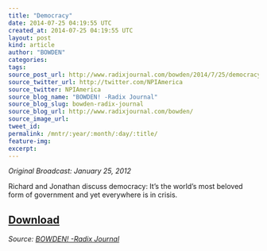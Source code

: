 ```yaml
---
title: "Democracy"
date: 2014-07-25 04:19:55 UTC
created_at: 2014-07-25 04:19:55 UTC
layout: post
kind: article
author: "BOWDEN"
categories: 
tags: 
source_post_url: http://www.radixjournal.com/bowden/2014/7/25/democracy
source_twitter_url: http://twitter.com/NPIAmerica
source_twitter: NPIAmerica
source_blog_name: "BOWDEN! -Radix Journal"
source_blog_slug: bowden-radix-journal
source_blog_url: http://www.radixjournal.com/bowden/
source_image_url: 
tweet_id:
permalink: /mntr/:year/:month/:day/:title/
feature-img: 
excerpt:
---
```

<p><em>Original Broadcast: January 25, 2012</em></p>

<p>Richard and Jonathan discuss democracy: It’s the world’s most beloved form of government and yet everywhere is in crisis.</p>



<h2><a href="https://soundcloud.com/radixjournal/democracy">Download</a></h2><div class="">
    <i>Source: <a href="http://www.radixjournal.com/bowden/">BOWDEN! -Radix Journal</a></i>
</div>
